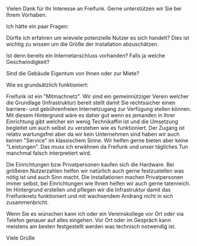 Vielen Dank für Ihr Interesse an Freifunk. Gerne unterstützen wir Sie bei Ihrem Vorhaben.

Ich hätte ein paar Fragen:

Dürfte ich erfahren um wieviele potenzielle Nutzer es sich handelt?
Dies ist wichtig zu wissen um die Größe der Installation abzuschätzen.

Ist denn bereits ein Internetanschluss vorhanden? Falls ja welche
Geschwindigkeit?

Sind die Gebäude Eigentum von Ihnen oder zur Miete?

Wie es grundsätzlich funktioniert:

Freifunk ist ein "Mitmachnetz". Wir sind ein gemeinnütziger Verein welcher die Grundlage
(Infrastruktur) bereit stellt damit Sie rechtssicher einen barriere- und gebührenfreien
Internetzugang zur Verfügung stellen können. Mit diesem Hintergrund wäre es daher gut wenn
es jemanden in Ihrer Einrichtung gibt welcher ein wenig Technikaffin ist und die Umsetzung
begleitet um auch selbst zu verstehen wie es funktioniert. Der Zugang ist relativ
wartungsfrei aber da wir kein Unternehmen sind haben wir auch keinen "Service" im
klassischem Sinne. Wir helfen gerne bieten aber keine "Leistungen". Das muss ich erwähnen
da Freifunk und unser tägliches Tun manchmal falsch interpretiert wird.

Die Einrichtungen bzw Privatpersonen kaufen sich die Hardware. Bei größeren Nutzerzahlen
helfen wir natürlich auch gerne festzustellen was nötig ist und auch Sinn macht.
Die Installationen machen Privatpersonen immer selbst, bei Einrichtungen wie Ihnen helfen
wir auch gerne tatenreich. Im Hintergrund erstellen und pflegen wir die Infrastruktur
damit das Freifunknetz funktioniert und mit wachsendem Andrang nicht in sich
zusammenbricht.

Wenn Sie es wünschen kann ich oder ein Vereinskollege vor Ort oder via Telefon genauer auf
alles eingehen. Vor Ort oder im Gespräch kann meistens am besten festgestellt werden was
technisch notwendig ist.

Viele Grüße
